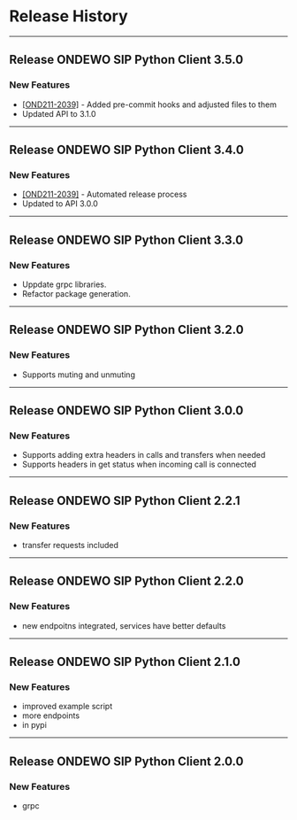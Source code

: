 # Release History
*****************
## Release ONDEWO SIP Python Client 3.5.0

### New Features
* [[OND211-2039]](https://ondewo.atlassian.net/browse/OND211-2039) - Added pre-commit hooks and adjusted files to them
* Updated API to 3.1.0
*****************

## Release ONDEWO SIP Python Client 3.4.0

### New Features
* [[OND211-2039]](https://ondewo.atlassian.net/browse/OND211-2039) - Automated release process
 * Updated to API 3.0.0
*****************

## Release ONDEWO SIP Python Client 3.3.0

### New Features
 * Uppdate grpc libraries.
 * Refactor package generation.
*****************

## Release ONDEWO SIP Python Client 3.2.0

### New Features
 * Supports muting and unmuting
*****************


## Release ONDEWO SIP Python Client 3.0.0

### New Features
 * Supports adding extra headers in calls and transfers when needed
 * Supports headers in get status when incoming call is connected
*****************

## Release ONDEWO SIP Python Client 2.2.1

### New Features
 * transfer requests included

*****************
## Release ONDEWO SIP Python Client 2.2.0

### New Features
 * new endpoitns integrated, services have better defaults

*****************
## Release ONDEWO SIP Python Client 2.1.0

### New Features
 * improved example script
 * more endpoints
 * in pypi

*****************

## Release ONDEWO SIP Python Client 2.0.0

### New Features
 * grpc
